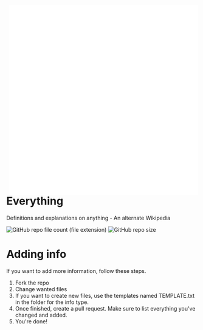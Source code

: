 <img align="right" height="500px" width="auto" src="GLOBE-wsil.png">

# Everything
Definitions and explanations on anything - An alternate Wikipedia

![GitHub repo file count (file extension)](https://img.shields.io/github/directory-file-count/InfinityLoopGames/Everything/dictionary?label=Dictionary%20definitions&color=green)
![GitHub repo size](https://img.shields.io/github/repo-size/InfinityLoopGames/Everything)

# Adding info
If you want to add more information, follow these steps.
1. Fork the repo
2. Change wanted files
3. If you want to create new files, use the templates named TEMPLATE.txt in the folder for the info type.
4. Once finished, create a pull request. Make sure to list everything you've changed and added.
5. You're done!
